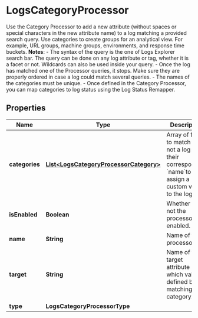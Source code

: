 # LogsCategoryProcessor

Use the Category Processor to add a new attribute (without spaces or special characters in the new attribute name) to a log matching a provided search query. Use categories to create groups for an analytical view. For example, URL groups, machine groups, environments, and response time buckets. **Notes**: - The syntax of the query is the one of Logs Explorer search bar. The query can be done on any log attribute or tag, whether it is a facet or not. Wildcards can also be used inside your query. - Once the log has matched one of the Processor queries, it stops. Make sure they are properly ordered in case a log could match several queries. - The names of the categories must be unique. - Once defined in the Category Processor, you can map categories to log status using the Log Status Remapper.

## Properties

| Name           | Type                                                                              | Description                                                                                                         | Notes      |
| -------------- | --------------------------------------------------------------------------------- | ------------------------------------------------------------------------------------------------------------------- | ---------- |
| **categories** | [**List&lt;LogsCategoryProcessorCategory&gt;**](LogsCategoryProcessorCategory.md) | Array of filters to match or not a log and their corresponding &#x60;name&#x60;to assign a custom value to the log. |
| **isEnabled**  | **Boolean**                                                                       | Whether or not the processor is enabled.                                                                            | [optional] |
| **name**       | **String**                                                                        | Name of the processor.                                                                                              | [optional] |
| **target**     | **String**                                                                        | Name of the target attribute which value is defined by the matching category.                                       |
| **type**       | **LogsCategoryProcessorType**                                                     |                                                                                                                     |
